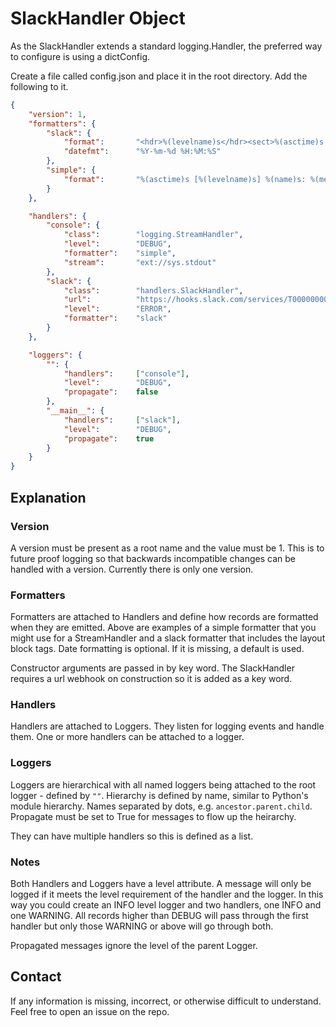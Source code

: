 # SlackHandler Object
As the SlackHandler extends a standard logging.Handler, the preferred way to configure is using a dictConfig.

Create a file called config.json and place it in the root directory. Add the following to it.

```json
{
    "version": 1,
    "formatters": {
        "slack": {
            "format":       "<hdr>%(levelname)s</hdr><sect>%(asctime)s %(name)s</sect></d><s>`%(message)s`</s>",
            "datefmt":      "%Y-%m-%d %H:%M:%S"
        },
        "simple": {
            "format":       "%(asctime)s [%(levelname)s] %(name)s: %(message)s"
        }
    },

    "handlers": {
        "console": {
            "class":        "logging.StreamHandler",
            "level":        "DEBUG",
            "formatter":    "simple",
            "stream":       "ext://sys.stdout"
        },
        "slack": {
            "class":        "handlers.SlackHandler",
            "url":          "https://hooks.slack.com/services/T00000000/B00000000/XXXXXXXXXXXXXXXXXXXXXXXX",
            "level":        "ERROR",
            "formatter":    "slack"
        }
    },

    "loggers": {
        "": {
            "handlers":     ["console"],
            "level":        "DEBUG",
            "propagate":    false
        },
        "__main__": {
            "handlers":     ["slack"],
            "level":        "DEBUG",
            "propagate":    true
        }
    }
}
```

## Explanation
### Version
A version must be present as a root name and the value must be 1. This is to future proof logging so that backwards incompatible changes can be handled with a version. Currently there is only one version.

### Formatters
Formatters are attached to Handlers and define how records are formatted when they are emitted. Above are examples of a simple formatter that you might use for a StreamHandler and a slack formatter that includes the layout block tags. Date formatting is optional. If it is missing, a default is used.

Constructor arguments are passed in by key word. The SlackHandler requires a url webhook on construction so it is added as a key word.

### Handlers
Handlers are attached to Loggers. They listen for logging events and handle them. One or more handlers can be attached to a logger.

### Loggers
Loggers are hierarchical with all named loggers being attached to the root logger - defined by `""`. Hierarchy is defined by name, similar to Python's module hierarchy. Names separated by dots, e.g. `ancestor.parent.child`. Propagate must be set to True for messages to flow up the heirarchy.

They can have multiple handlers so this is defined as a list.


### Notes
Both Handlers and Loggers have a level attribute. A message will only be logged if it meets the level requirement of the handler and the logger. In this way you could create an INFO level logger and two handlers, one INFO and one WARNING. All records higher than DEBUG will pass through the first handler but only those WARNING or above will go through both.

Propagated messages ignore the level of the parent Logger.



## Contact
If any information is missing, incorrect, or otherwise difficult to understand. Feel free to open an issue on the repo.